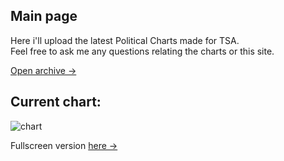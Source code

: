 <link rel="stylesheet" href="assets/css/style.css">
<!-- STYLES ABOVE - DO NOT REMOVE -->

## Main page
Here i'll upload the latest Political Charts made for TSA.\
Feel free to ask me any questions relating the charts or this site.

[Open archive →](ArchivePage.md)

## Current chart:
<img src="https://miiiiiilaaaan.github.io/PoliticalChart/chart.png" alt="chart">

Fullscreen version [here →](https://miiiiiilaaaan.github.io/PoliticalChart/chart.png)



<!-- STYLES - DO NOT REMOVE -->
<link rel="stylesheet" href="assets/css/style.css">

